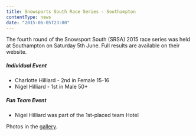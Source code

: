 ```yaml
---
title: Snowsports South Race Series - Southampton
contentType: news
date: "2015-06-05T23:00"
---
```


The fourth round of the Snowsport South (SRSA) 2015 race series was held at Southampton on Saturday
5th June. Full results are available on their website.

##### Individual Event
* Charlotte Hilliard - 2nd in Female 15-16
* Nigel Hilliard - 1st in Male 50+

##### Fun Team Event
* Nigel Hilliard was part of the 1st-placed team Hotel

Photos in the [gallery](/gallery/2015/150605_SRSA_4_southampton).
